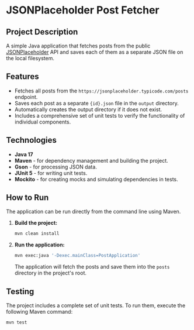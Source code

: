 # JSONPlaceholder Post Fetcher

## Project Description

A simple Java application that fetches posts from the public [JSONPlaceholder](https://jsonplaceholder.typicode.com/) API and saves each of them as a separate JSON file on the local filesystem.

## Features

- Fetches all posts from the `https://jsonplaceholder.typicode.com/posts` endpoint.
- Saves each post as a separate `{id}.json` file in the `output` directory.
- Automatically creates the output directory if it does not exist.
- Includes a comprehensive set of unit tests to verify the functionality of individual components.

## Technologies

- **Java 17**
- **Maven** - for dependency management and building the project.
- **Gson** - for processing JSON data.
- **JUnit 5** - for writing unit tests.
- **Mockito** - for creating mocks and simulating dependencies in tests.

## How to Run

The application can be run directly from the command line using Maven.

1.  **Build the project:**
    ```bash
    mvn clean install
    ```
2.  **Run the application:**
    ```bash
    mvn exec:java '-Dexec.mainClass=PostApplication'
    ```
    The application will fetch the posts and save them into the `posts` directory in the project's root.

## Testing

The project includes a complete set of unit tests. To run them, execute the following Maven command:

```bash
mvn test
```